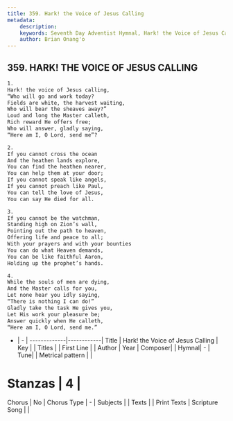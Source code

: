 ```yaml
---
title: 359. Hark! the Voice of Jesus Calling
metadata:
    description: 
    keywords: Seventh Day Adventist Hymnal, Hark! the Voice of Jesus Calling, , 
    author: Brian Onang'o
---
```



## 359. HARK! THE VOICE OF JESUS CALLING

```txt
1.
Hark! the voice of Jesus calling,
“Who will go and work today?
Fields are white, the harvest waiting,
Who will bear the sheaves away?”
Loud and long the Master calleth,
Rich reward He offers free;
Who will answer, gladly saying,
“Here am I, O Lord, send me”?

2.
If you cannot cross the ocean
And the heathen lands explore,
You can find the heathen nearer,
You can help them at your door;
If you cannot speak like angels,
If you cannot preach like Paul,
You can tell the love of Jesus,
You can say He died for all.

3.
If you cannot be the watchman,
Standing high on Zion’s wall,
Pointing out the path to heaven,
Offering life and peace to all;
With your prayers and with your bounties
You can do what Heaven demands,
You can be like faithful Aaron,
Holding up the prophet’s hands.

4.
While the souls of men are dying,
And the Master calls for you,
Let none hear you idly saying,
“There is nothing I can do!”
Gladly take the task He gives you,
Let His work your pleasure be;
Answer quickly when He calleth,
“Here am I, O Lord, send me.”
```

- |   -  |
-------------|------------|
Title | Hark! the Voice of Jesus Calling |
Key |  |
Titles |  |
First Line |  |
Author | 
Year | 
Composer|  |
Hymnal|  - |
Tune|  |
Metrical pattern | |
# Stanzas | 4 |
Chorus | No |
Chorus Type | - |
Subjects |  |
Texts |  |
Print Texts | 
Scripture Song |  |
  
